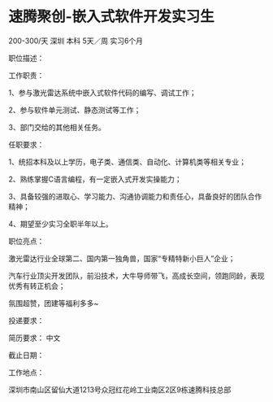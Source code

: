 # 速腾聚创-嵌入式软件开发实习生

200-300/天 深圳 本科 5天／周 实习6个月

职位描述：

工作职责：

1、参与激光雷达系统中嵌入式软件代码的编写、调试工作；

2、参与软件单元测试、静态测试等工作；

3、部门交给的其他相关任务。



任职要求：

1、统招本科及以上学历，电子类、通信类、自动化、计算机类等相关专业；

2、熟练掌握C语言编程，有一定嵌入式开发实操能力；

3、具备较强的进取心、学习能力、沟通协调能力和责任心，具备良好的团队合作精神；

4、期望至少实习全职半年以上。



职位亮点：

激光雷达行业全球第二、国内第一独角兽，国家“专精特新小巨人”企业；

汽车行业顶尖开发团队，前沿技术，大牛导师带飞，高成长空间，领跑同龄，表现优秀有转正机会；

氛围超赞，团建等福利多多~

投递要求：

简历要求： 中文

截止日期：

工作地点：

深圳市南山区留仙大道1213号众冠红花岭工业南区2区9栋速腾科技总部